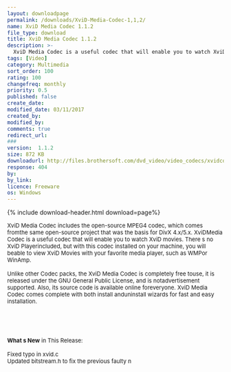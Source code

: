 ```yaml
---
layout: downloadpage
permalink: /downloads/XviD-Media-Codec-1,1,2/
name: XviD Media Codec 1.1.2
file_type: download
title: XviD Media Codec 1.1.2
description: >-
  XviD Media Codec is a useful codec that will enable you to watch XviD movies
tags: [Video]
category: Multimedia
sort_order: 100
rating: 100
changefreq: monthly
priority: 0.5
published: false
create_date: 
modified_date: 03/11/2017
created_by: 
modified_by: 
comments: true
redirect_url: 
### 
version:  1.1.2
size: 872 KB
downloadurl: http://files.brothersoft.com/dvd_video/video_codecs/xvidcore.zip
response: 404
by: 
by_link: 
licence: Freeware
os: Windows
---
```


{% include download-header.html download=page%}

<p style="fix-download-text !important">
<p><font size="2"><p>XviD Media Codec includes the open-source MPEG4 codec, which comes fromthe same open-source project that was the basis for DivX 4.x/5.x. XviDMedia Codec is a useful codec that will enable you to watch XviD movies. There s no XviD Playerincluded, but with this codec installed on your machine, you will beable to view XviD Movies with your favorite media player, such as WMPor WinAmp. <br />
<br />
Unlike other Codec packs, the XviD Media Codec is completely free touse, it is released under the GNU General Public License, and is notadvertisement supported. Also, its source code is available online foreveryone. XviD Media Codec comes complete with both install anduninstall wizards for fast and easy installation.</p>
<!-- google_ad_section_end -->
<p>&#160;</p>
<div class="celltext_big"><br />
<br />
<strong>What s New</strong> in This Release:<br />
<br />
Fixed typo in xvid.c<br />
Updated bitstream.h to fix the previous faulty n</div></p></p>
